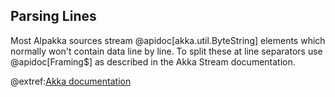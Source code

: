 ## Parsing Lines

Most Alpakka sources stream @apidoc[akka.util.ByteString] elements which normally won't contain data line by line. To 
split these at line separators use @apidoc[Framing$] as described in the Akka Stream documentation.

@extref:[Akka documentation](akka:stream/stream-cookbook.html#parsing-lines-from-a-stream-of-bytestrings)
